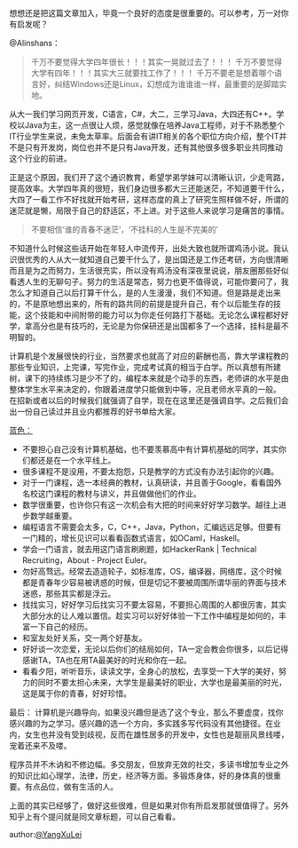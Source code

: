想想还是把这篇文章加入，毕竟一个良好的态度是很重要的。可以参考，万一对你有启发呢？

@Alinshans：
>千万不要觉得大学四年很长！！！其实一晃就过去了！！！
千万不要觉得大学有四年！！！其实大三就要找工作了！！！
千万不要老是想着哪个语言好，纠结Windows还是Linux，幻想成为谁谁谁一样，最重要的是脚踏实地。  

从大一我们学习网页开发，C语言，C#，大二，三学习Java，大四还有C++。学校以Java为主，这一点很让人烦，感觉就像在培养Java工程师，对于不熟悉整个IT行业学生来说，未免太草率。后面会有讲IT相关的各个职位方向介绍，整个IT并不是只有开发岗，岗位也并不是只有Java开发，还有其他很多很多职业共同推动这个行业的前进。

正是这个原因，我们开了这个通识教育，希望学弟学妹可以清晰认识，少走弯路，提高效率。大学四年真的很短，我们身边很多都大三还能迷茫，不知道要干什么，大四了一看工作不好找就开始考研，这样态度的真上了研究生照样做不好，所谓的迷茫就是懒，局限于自己的舒适区，不上进。对于这些人来说学习是痛苦的事情。
>不要相信‘谁的青春不迷茫’，‘不挂科的人生是不完美的’  

不知道什么时候这些话开始在年轻人中流传开，出处大致也就所谓鸡汤小说。我认识很优秀的人从大一就知道自己要干什么了，是出国还是工作还考研，方向很清晰而且是为之而努力，生活很充实，所以没有鸡汤没有深夜里说说，朋友圈那些好似看透人生的无聊句子。努力的生活是常态，努力也更不值得说，可能你要问了，我怎么才知道自己以后打算干什么，是的人生漫漫，我们不知道。但是路是走出来的，不是原地想出来的，所有的路共同的前提是提升自己，有个以后能生存的技能，这个技能和中间附带的能力可以为你走任何路打下基础。无论怎么课程都好好学，拿高分也是有技巧的，无论是为你保研还是出国都多了一个选择，挂科是最不明智的。

计算机是个发展很快的行业，当然要求也就高了对应的薪酬也高，靠大学课程教的那些专业知识，上完课，写完作业，完成考试真的相当于白学。所以真想有所建树，课下的持续练习是少不了的，编程本来就是个动手的东西，老师讲的水平是由整体学生水平来决定的，你跟着进度学只能做到中等，况且老师水平真的一般。 在招新或者以后的时候我们就强调了自学，现在在这里还是强调自学。之后我们会出一份自己读过并且业内都推荐的好书单给大家。


[蓝色：](https://www.zhihu.com/question/50312449/answer/120653369)

>
- 不要担心自己没有计算机基础，也不要羡慕高中有计算机基础的同学，其实你们都还是在一个水平线上。
- 很多课程不是没用，不要太抱怨，只是教学的方式没有办法引起你的兴趣。
- 对于一门课程，选一本经典的教材，认真研读，并且善于Google，看看国外名校这门课程的教材与讲义，并且做做他们的作业。
- 数学很重要，也许你只有这一次机会有大把的时间来好好学习数学。越往上进步数学越重要。
- 编程语言不需要会太多，C，C++，Java，Python，汇编远远足够。但要有一门精的，增长见识可以看看函数式语言，如OCaml，Haskell。
- 学会一门语言，就去用这门语言刷刷题，如HackerRank | Technical Recruiting，About - Project Euler。
- 勿好高骛远。经常去造造轮子，如标准库，OS，编译器，网络库，这个时候都是青春年少容易被诱惑的时候，但是切记不要被周围所谓华丽的界面与技术迷惑，那些其实都是浮云。
- 找找实习，好好学习后找实习不要太容易，不要担心周围的人都很厉害，其实大部分水的让人难以置信。趁实习可以好好体验一下工作中编程是如何的，丰富一下自己的经历。
- 和室友处好关系，交一两个好基友。
- 好好谈一次恋爱，无论以后你们的结局如何，TA一定会教会你很多，以后记得感谢TA，TA也在用TA最美好的时光和你在一起。
- 看看夕阳，听听音乐，读读文学，全身心的放松，去享受一下大学的美好，努力的同时不要太担心未来，大学生是最美好的职业，大学也是最美丽的时光，这是属于你的青春，好好珍惜。


最后：
计算机是兴趣导向，如果没兴趣但是选了这个专业，那么不要虚度，找你感兴趣的为之学习。感兴趣的选一个方向，多实践多写代码没有其他捷径。在业内，女生也并没有受到歧视，反而在雄性居多的开发中，女性也是靓丽风景线喽，宠着还来不及喽。

程序员并不木讷和不修边幅。多交朋友，但放弃无效的社交，多读书增加专业之外的知识比如心理学，法律，历史，经济等方面。多锻炼身体，好的身体真的很重要。有点品位，做有生活的人。

上面的其实已经够了，做好这些很难，但是如果对你有所启发那就很值得了。另外知乎上有个提问就是同文章标题，可以自己看看。

author:[@YangXuLei](http://www.github.com/Yangxulei)



